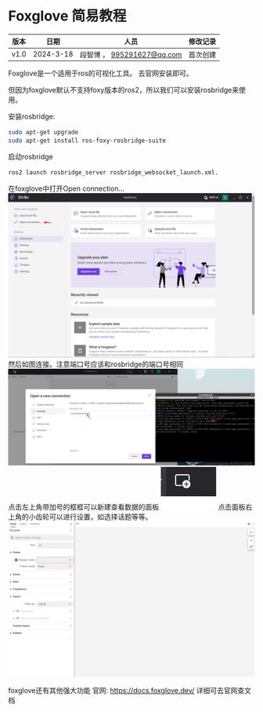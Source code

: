# Foxglove 简易教程
| 版本 | 日期       | 人员                     | 修改记录                                                     |
| ---- | ---------- | ---------------------- | ------------------------------------------------------------ |
| v1.0 | 2024-3-18 | 段智博 ， 995291627@qq.com |  首次创建        |

Foxglove是一个适用于ros的可视化工具。
去官网安装即可。

但因为foxglove默认不支持foxy版本的ros2，所以我们可以安装rosbridge来使用。

安装rosbridge:
```bash
sudo apt-get upgrade
sudo apt-get install ros-foxy-rosbridge-suite
```

启动rosbridge
```bash
ros2 launch rosbridge_server rosbridge_websocket_launch.xml.
```
在foxglove中打开Open connection...
![Alt text](./imgs/foxglove/image.png)
然后如图连接。注意端口号应该和rosbridge的端口号相同
![Alt text](./imgs/foxglove/image-1.png)
点击左上角带加号的框框可以新建查看数据的面板
![Alt text](./imgs/foxglove/image-2.png)
点击面板右上角的小齿轮可以进行设置，如选择话题等等。
![Alt text](./imgs/foxglove/image-3.png)


foxglove还有其他强大功能
官网:
https://docs.foxglove.dev/
详细可去官网查文档